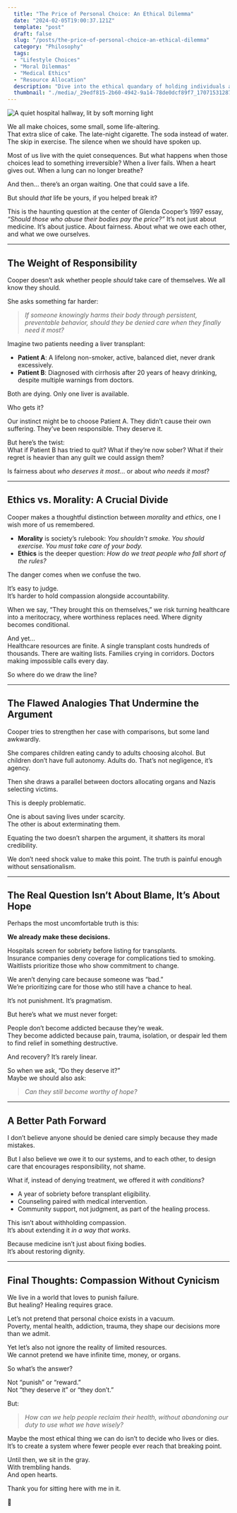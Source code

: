 ```yaml
---
  title: "The Price of Personal Choice: An Ethical Dilemma"
  date: "2024-02-05T19:00:37.121Z"
  template: "post"
  draft: false
  slug: "/posts/the-price-of-personal-choice-an-ethical-dilemma"
  category: "Philosophy"
  tags:
  - "Lifestyle Choices"
  - "Moral Dilemmas"
  - "Medical Ethics"
  - "Resource Allocation"
  description: "Dive into the ethical quandary of holding individuals accountable for mistreating their bodies in this insightful blog post. Explore patient equality, organ allocation, and the intricate interplay between health ethics and medical morality. Join the discussion on the ethical decisions shaping healthcare and the responsible use of limited resources."
  thumbnail: "./media/_29edf815-2b60-4942-9a14-78de0dcf89f7_1707153128765_0.jpg"
---
```

![A quiet hospital hallway, lit by soft morning light](/media/_29edf815-2b60-4942-9a14-78de0dcf89f7_1707153128765_0.jpg)

We all make choices, some small, some life-altering.  
That extra slice of cake. The late-night cigarette. The soda instead of water. The skip in exercise. The silence when we should have spoken up.

Most of us live with the quiet consequences. But what happens when those choices lead to something irreversible? When a liver fails. When a heart gives out. When a lung can no longer breathe?

And then… there’s an organ waiting. One that could save a life.

But should *that* life be yours, if you helped break it?

This is the haunting question at the center of Glenda Cooper’s 1997 essay, *“Should those who abuse their bodies pay the price?”* It’s not just about medicine. It’s about justice. About fairness. About what we owe each other, and what we owe ourselves.

---

## The Weight of Responsibility

Cooper doesn’t ask whether people *should* take care of themselves. We all know they should.

She asks something far harder:  
> *If someone knowingly harms their body through persistent, preventable behavior, should they be denied care when they finally need it most?*

Imagine two patients needing a liver transplant:

- **Patient A**: A lifelong non-smoker, active, balanced diet, never drank excessively.  
- **Patient B**: Diagnosed with cirrhosis after 20 years of heavy drinking, despite multiple warnings from doctors.

Both are dying. Only one liver is available.

Who gets it?

Our instinct might be to choose Patient A. They didn’t cause their own suffering. They’ve been responsible. They deserve it.

But here’s the twist:  
What if Patient B has tried to quit? What if they’re now sober? What if their regret is heavier than any guilt we could assign them?

Is fairness about *who deserves it most*… or about *who needs it most*?

---

## Ethics vs. Morality: A Crucial Divide

Cooper makes a thoughtful distinction between *morality* and *ethics*, one I wish more of us remembered.

- **Morality** is society’s rulebook: *You shouldn’t smoke. You should exercise. You must take care of your body.*  
- **Ethics** is the deeper question: *How do we treat people who fall short of the rules?*

The danger comes when we confuse the two.

It’s easy to judge.  
It’s harder to hold compassion alongside accountability.

When we say, “They brought this on themselves,” we risk turning healthcare into a meritocracy, where worthiness replaces need. Where dignity becomes conditional.

And yet…  
Healthcare resources are finite. A single transplant costs hundreds of thousands. There are waiting lists. Families crying in corridors. Doctors making impossible calls every day.

So where do we draw the line?

---

## The Flawed Analogies That Undermine the Argument

Cooper tries to strengthen her case with comparisons, but some land awkwardly.

She compares children eating candy to adults choosing alcohol. But children don’t have full autonomy. Adults do. That’s not negligence, it’s agency.

Then she draws a parallel between doctors allocating organs and Nazis selecting victims.

This is deeply problematic.

One is about saving lives under scarcity.  
The other is about exterminating them.

Equating the two doesn’t sharpen the argument, it shatters its moral credibility.

We don’t need shock value to make this point. The truth is painful enough without sensationalism.

---

## The Real Question Isn’t About Blame, It’s About Hope

Perhaps the most uncomfortable truth is this:

**We already make these decisions.**

Hospitals screen for sobriety before listing for transplants.  
Insurance companies deny coverage for complications tied to smoking.  
Waitlists prioritize those who show commitment to change.

We aren’t denying care because someone was “bad.”  
We’re prioritizing care for those who still have a chance to heal.

It’s not punishment. It’s pragmatism.

But here’s what we must never forget:

People don’t become addicted because they’re weak.  
They become addicted because pain, trauma, isolation, or despair led them to find relief in something destructive.

And recovery? It’s rarely linear.

So when we ask, “Do they deserve it?”  
Maybe we should also ask:  
> *Can they still become worthy of hope?*

---

## A Better Path Forward

I don’t believe anyone should be denied care simply because they made mistakes.

But I also believe we owe it to our systems, and to each other, to design care that encourages responsibility, not shame.

What if, instead of denying treatment, we offered it *with conditions*?  
- A year of sobriety before transplant eligibility.  
- Counseling paired with medical intervention.  
- Community support, not judgment, as part of the healing process.

This isn’t about withholding compassion.  
It’s about extending it *in a way that works*.

Because medicine isn’t just about fixing bodies.  
It’s about restoring dignity.

---

## Final Thoughts: Compassion Without Cynicism

We live in a world that loves to punish failure.  
But healing? Healing requires grace.

Let’s not pretend that personal choice exists in a vacuum.  
Poverty, mental health, addiction, trauma, they shape our decisions more than we admit.

Yet let’s also not ignore the reality of limited resources.  
We cannot pretend we have infinite time, money, or organs.

So what’s the answer?

Not “punish” or “reward.”  
Not “they deserve it” or “they don’t.”

But:  
> *How can we help people reclaim their health, without abandoning our duty to use what we have wisely?*

Maybe the most ethical thing we can do isn’t to decide who lives or dies.  
It’s to create a system where fewer people ever reach that breaking point.

Until then, we sit in the gray.  
With trembling hands.  
And open hearts.

Thank you for sitting here with me in it.

🫶
